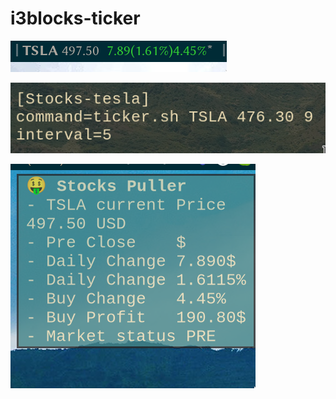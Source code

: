 # i3blocks-ticker




![alt text](images/status.png)

![alt text2](images/config.png)

![alt text2](images/dunst.png)


